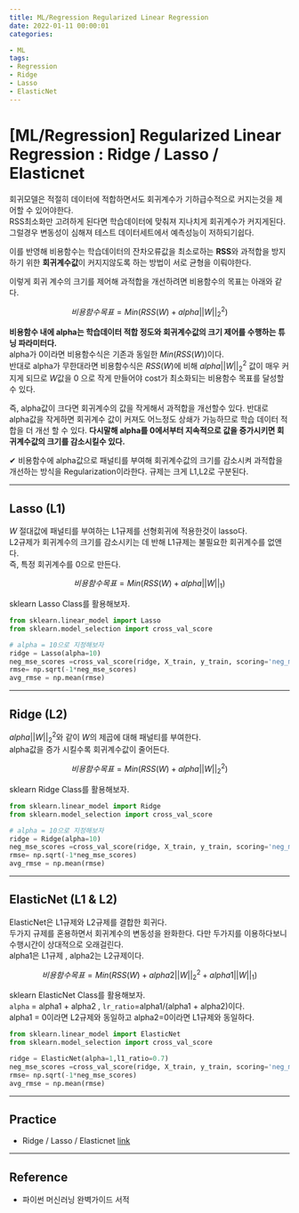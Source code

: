 ```yaml
---
title: ML/Regression Regularized Linear Regression
date: 2022-01-11 00:00:01
categories:

- ML
tags:
- Regression
- Ridge
- Lasso
- ElasticNet
---
```


# [ML/Regression] Regularized Linear Regression : Ridge / Lasso / Elasticnet

회귀모델은 적절히 데이터에 적합하면서도 회귀계수가 기하급수적으로 커지는것을 제어할 수 있어야한다. <br> RSS최소화만 고려하게 된다면 학습데이터에 맞춰져 지나치게 회귀계수가 커지게된다. <br> 그럴경우 변동성이 심해져 테스트 데이터세트에서 예측성능이 저하되기쉽다.

이를 반영해 비용함수는 학습데이터의 잔차오류값을 최소로하는 **RSS**와 과적합을 방지하기 위한 **회귀계수값**이 커지지않도록 하는 방법이 서로 균형을 이뤄야한다.

이렇게 회귀 계수의 크기를 제어해 과적합을 개선하려면 비용함수의 목표는 아래와 같다.

$$
비용함수 목표 = Min(RSS(W) + alpha \vert\vert W \vert\vert_2^2 )
$$

**비용함수 내에 alpha는 학습데이터 적합 정도와 회귀계수값의 크기 제어를 수행하는 튜닝 파라미터다.** <br> alpha가 0이라면 비용함수식은 기존과 동일한 $Min(RSS(W))$이다. <br>반대로 alpha가 무한대라면 비용함수식은 $RSS(W)$에 비해 $alpha \vert\vert W \vert\vert_2^2$ 값이 매우 커지게 되므로 $W$값을 0 으로 작게 만들어야 cost가 최소화되는 비용함수 목표를 달성할수 있다. 

즉, alpha값이 크다면 회귀계수의 값을 작게해서 과적합을 개선할수 있다. 반대로 alpha값을 작게하면 회귀계수 값이 커져도 어느정도 상쇄가 가능하므로 학습 데이터 적합을 더 개선 할 수 있다. **다시말해 alpha를 0에서부터 지속적으로 값을 증가시키면 회귀계수값의 크기를 감소시킬수 있다.**

✔ 비용함수에 alpha값으로 패널티를 부여해 회귀계수값의 크기를 감소시켜 과적합을 개선하는 방식을 Regularization이라한다. 규제는 크게 L1,L2로 구분된다.

---

## Lasso (L1)
$W$ 절대값에 패널티를 부여하는 L1규제를 선형회귀에 적용한것이 lasso다.<Br>L2규제가 회귀계수의 크기를 감소시키는 데 반해 L1규제는 불필요한 회귀계수를 없앤다.<br>즉, 특정 회귀계수를 0으로 만든다.

$$
비용함수 목표 = Min(RSS(W) + alpha \vert\vert W \vert\vert_1)
$$

sklearn Lasso Class를 활용해보자.

```python
from sklearn.linear_model import Lasso
from sklearn.model_selection import cross_val_score

# alpha = 10으로 지정해보자
ridge = Lasso(alpha=10)
neg_mse_scores =cross_val_score(ridge, X_train, y_train, scoring='neg_mean_squared_error',cv=5)
rmse= np.sqrt(-1*neg_mse_scores)
avg_rmse = np.mean(rmse)

```

---

## Ridge (L2)
$alpha \vert\vert W \vert\vert_2^2$와 같이 $W$의 제곱에 대해 패널티를 부여한다.<br> alpha값을 증가 시킬수록 회귀계수값이 줄어든다.

$$
비용함수 목표 = Min(RSS(W) + alpha \vert\vert W \vert\vert_2^2 )
$$

sklearn Ridge Class를 활용해보자.

```python
from sklearn.linear_model import Ridge
from sklearn.model_selection import cross_val_score

# alpha = 10으로 지정해보자
ridge = Ridge(alpha=10)
neg_mse_scores =cross_val_score(ridge, X_train, y_train, scoring='neg_mean_squared_error',cv=5)
rmse= np.sqrt(-1*neg_mse_scores)
avg_rmse = np.mean(rmse)

```

---

## ElasticNet (L1 & L2)
ElasticNet은 L1규제와 L2규제를 결합한 회귀다. <Br> 두가지 규제를 혼용하면서 회귀계수의 변동성을 완화한다. 다만 두가지를 이용하다보니 수행시간이 상대적으로 오래걸린다.<br>alpha1은 L1규제 , alpha2는 L2규제이다.  

$$
비용함수 목표 = Min(RSS(W) + alpha2 \vert\vert W \vert\vert_2^2+ alpha1 \vert\vert W \vert\vert_1 )
$$

sklearn ElasticNet Class를 활용해보자.<br>`alpha` = alpha1 + alpha2 , `lr_ratio`=alpha1/(alpha1 + alpha2)이다. <br>alpha1 = 0이라면 L2규제와 동일하고 alpha2=0이라면 L1규제와 동일하다.

```python
from sklearn.linear_model import ElasticNet
from sklearn.model_selection import cross_val_score

ridge = ElasticNet(alpha=1,l1_ratio=0.7)
neg_mse_scores =cross_val_score(ridge, X_train, y_train, scoring='neg_mean_squared_error',cv=5)
rmse= np.sqrt(-1*neg_mse_scores)
avg_rmse = np.mean(rmse)

```
---

##  Practice

- Ridge / Lasso / Elasticnet [link](https://github.com/ominiv/Practice_ML/blob/master/Practice/boston%20dataset.ipynb)

-----

## Reference

- 파이썬 머신러닝 완벽가이드 서적
